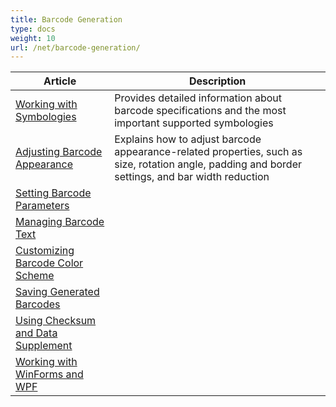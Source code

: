 ```yaml
---
title: Barcode Generation
type: docs
weight: 10
url: /net/barcode-generation/
---
```

  
|Article|Description|
|----------------|--------------|
|[Working with Symbologies](/barcode/net/working-with-symbologies/)|Provides detailed information about barcode specifications and the most important supported symbologies|
|[Adjusting Barcode Appearance](/barcode/net/adjusting-barcode-appearance/)|Explains how to adjust barcode appearance-related properties, such as size, rotation angle, padding and border settings, and bar width reduction|
|[Setting Barcode Parameters](/barcode/net/setting-barcode-parameters/)| |
|[Managing Barcode Text](/barcode/net/managing-barcode-text/)| |
|[Customizing Barcode Color Scheme](/barcode/net/customizing-barcode-color-scheme/)| |
|[Saving Generated Barcodes](/barcode/net/saving-generated-barcodes/)| |
|[Using Checksum and Data Supplement](/barcode/net/using-checksum-and-data-supplement/)| |
|[Working with WinForms and WPF](/barcode/net/working-woth-winforms-and-wpf/)| |